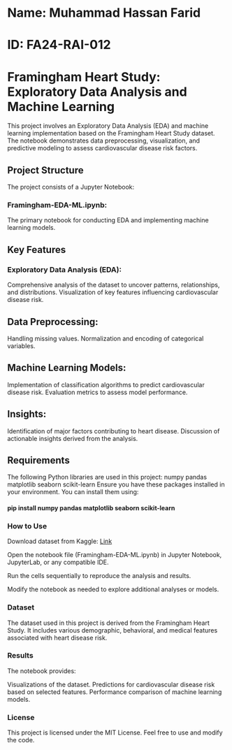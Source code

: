# Name: Muhammad Hassan Farid
# ID: FA24-RAI-012

# Framingham Heart Study: Exploratory Data Analysis and Machine Learning
This project involves an Exploratory Data Analysis (EDA) and machine learning implementation based on the Framingham Heart Study dataset. The notebook demonstrates data preprocessing, visualization, and predictive modeling to assess cardiovascular disease risk factors.

## Project Structure
The project consists of a Jupyter Notebook:

### Framingham-EDA-ML.ipynb:
The primary notebook for conducting EDA and implementing machine learning models.
## Key Features
### Exploratory Data Analysis (EDA):
Comprehensive analysis of the dataset to uncover patterns, relationships, and distributions.
Visualization of key features influencing cardiovascular disease risk.

## Data Preprocessing:
Handling missing values.
Normalization and encoding of categorical variables.
## Machine Learning Models:
Implementation of classification algorithms to predict cardiovascular disease risk.
Evaluation metrics to assess model performance.

## Insights:
Identification of major factors contributing to heart disease.
Discussion of actionable insights derived from the analysis.

## Requirements
The following Python libraries are used in this project:
numpy
pandas
matplotlib
seaborn
scikit-learn
Ensure you have these packages installed in your environment. You can install them using:

#### pip install numpy pandas matplotlib seaborn scikit-learn

### How to Use
Download dataset from Kaggle: [Link](https://www.kaggle.com/datasets/aasheesh200/framingham-heart-study-dataset)

Open the notebook file (Framingham-EDA-ML.ipynb) in Jupyter Notebook, JupyterLab, or any compatible IDE.

Run the cells sequentially to reproduce the analysis and results.

Modify the notebook as needed to explore additional analyses or models.

### Dataset
The dataset used in this project is derived from the Framingham Heart Study. It includes various demographic, behavioral, and medical features associated with heart disease risk.

### Results
The notebook provides:

Visualizations of the dataset.
Predictions for cardiovascular disease risk based on selected features.
Performance comparison of machine learning models.



### License
This project is licensed under the MIT License. Feel free to use and modify the code.
